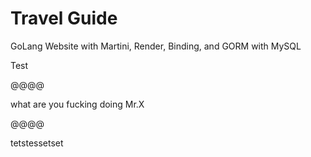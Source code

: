 Travel Guide
=========

GoLang Website with Martini, Render, Binding, and GORM with MySQL

Test

@@@@

what are you fucking doing Mr.X


@@@@


tetstessetset
